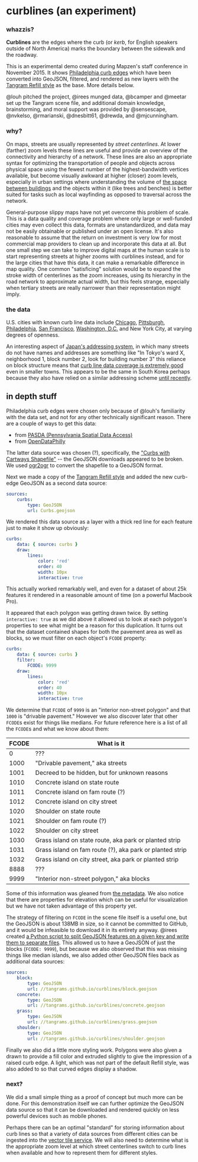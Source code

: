 # curblines (an experiment)

### whazzis?

**Curblines** are the edges where the curb (or _kerb_, for English speakers outside of North America) marks the boundary between the sidewalk and the roadway.

This is an experimental demo created during Mapzen's staff conference in November 2015. It shows [Philadelphia curb edges](https://www.opendataphilly.org/dataset/curb-edges) which have been converted into GeoJSON, filtered, and rendered as new layers with the [Tangram Refill style](https://github.com/tangrams/refill-style/) as the base. More details below.

@louh pitched the project, @irees munged data, @bcamper and @meetar set up the Tangram scene file, and additional domain knowledge, brainstorming, and moral support was provided by @sensescape, @nvkelso, @rmarianski, @dnesbitt61, @drewda, and @mjcunningham.


### why?

On maps, streets are usually represented by _street centerlines_. At lower (farther) zoom levels these lines are useful and provide an overview of the connectivity and hierarchy of a network. These lines are also an appropriate syntax for optimizing the transportation of people and objects across physical space using the fewest number of the highest-bandwidth vertices available, but become visually awkward at higher (closer) zoom levels, especially in urban settings where understanding the volume of [the space between buildings](https://medium.com/@saikofish/the-space-between) and the objects within it (like trees and benches) is better suited for tasks such as local wayfinding as opposed to traversal across the network.

General-purpose slippy maps have not yet overcome this problem of scale. This is a data quality and coverage problem where only large or well-funded cities may even collect this data, formats are unstandardized, and data may not be easily obtainable or published under an open license. It's also reasonable to assume that the return on investment is very low for most commercial map providers to clean up and incorporate this data at all. But one small step we can take to improve digital maps at the human scale is to start representing streets at higher zooms with curblines instead, and for the large cities that have this data, it can make a remarkable difference in map quality. One common "satisficing" solution would be to expand the stroke width of centerlines as the zoom increases, using its hierarchy in the road network to approximate actual width, but this feels strange, especially when tertiary streets are really narrower than their representation might imply.

### the data

U.S. cities with known curb line data include [Chicago](https://data.cityofchicago.org/Transportation/Boundaries-Curb-Lines/5gv8-ktcg), [Pittsburgh](http://pittsburghpa.gov/dcp/gis/gis-data-new), [Philadelphia](http://www.pasda.psu.edu/uci/MetadataDisplay.aspx?entry=PASDA&file=PhiladelphiaCurbEdges201201.xml&dataset=169), [San Francisco](https://data.sfgov.org/Geographic-Locations-and-Boundaries/City-curbs-and-islands-Zipped-Shapefile-Format-/nvxg-zay4?), [Washington, D.C.](http://opendata.dc.gov/datasets/e8299c86b4014f109fedd7e95ae20d52_61) and New York City, at varying degrees of openness.

An interesting aspect of [Japan's addressing system](https://en.wikipedia.org/wiki/Japanese_addressing_system), in which many streets do not have names and addresses are something like "In Tokyo's ward X, neighborhood 1, block number 2, look for building number 3" this reliance on block structure means that [curb line data coverage is extremely good](https://www.google.com/maps/place/Tokyo,+Japan/@35.6767626,139.7782514,18.21z/data=!4m2!3m1!1s0x605d1b87f02e57e7:0x2e01618b22571b89) even in smaller towns. This appears to be the same in South Korea perhaps because they also have relied on a similar addressing scheme [until recently](https://en.wikipedia.org/wiki/Addresses_in_South_Korea).

## in depth stuff

Philadelphia curb edges were chosen only because of @louh's familiarity with the data set, and not for any other technically significant reason. There are a couple of ways to get this data:

- from [PASDA (Pennsylvania Spatial Data Access)](http://www.pasda.psu.edu/uci/MetadataDisplay.aspx?entry=PASDA&file=PhiladelphiaCurbEdges201201.xml&dataset=169)
- from [OpenDataPhilly](https://www.opendataphilly.org/dataset/curb-edges)

The latter data source was chosen (?), specifically, the ["Curbs with Cartways Shapefile"](https://www.opendataphilly.org/dataset/curb-edges/resource/bbe7baf4-a116-469d-86cd-d124838023fb?inner_span=True) -- the GeoJSON downloads appeared to be broken. We used [ogr2ogr](http://www.gdal.org/ogr2ogr.html) to convert the shapefile to a GeoJSON format.

Next we made a copy of the [Tangram Refill style](https://github.com/tangrams/refill-style/) and added the new curb-edge GeoJSON as a second data source:

```yaml
sources:
    curbs:
        type: GeoJSON
        url: Curbs.geojson
```

We rendered this data source as a layer with a thick red line for each feature just to make it show up obviously:

```yaml
curbs:
    data: { source: curbs }
    draw:
        lines:
            color: 'red'
            order: 40
            width: 10px
            interactive: true
```

This actually worked remarkably well, and even for a dataset of about 25k features it rendered in a reasonable amount of time (on a powerful Macbook Pro).

It appeared that each polygon was getting drawn twice. By setting `interactive: true` as we did above it allowed us to look at each polygon's properties to see what might be a reason for this duplication. It turns out that the dataset contained shapes for both the pavement area as well as blocks, so we must filter on each object's `FCODE` property:

```yaml
curbs:
    data: { source: curbs }
    filter:
        FCODE: 9999
    draw:
        lines:
            color: 'red'
            order: 40
            width: 10px
            interactive: true
```

We determine that `FCODE` of `9999` is an "interior non-street polygon" and that `1000` is "drivable pavement." However we also discover later that other `FCODE`s exist for things like medians. For future reference here is a list of all the `FCODE`s and what we know about them:

FCODE            | What is it
---------------- | ----------------------------------------------------------
0                | ???
1000             | "Drivable pavement," aka streets
1001             | Decreed to be hidden, but for unknown reasons
1010             | Concrete island on state route
1011             | Concrete island on fam route (?)
1012             | Concrete island on city street
1020             | Shoulder on state route
1021             | Shoulder on fam route (?)
1022             | Shoulder on city street
1030             | Grass island on state route, aka park or planted strip
1031             | Grass island on fam route (?), aka park or planted strip
1032             | Grass island on city street, aka park or planted strip
8888             | ???
9999             | "Interior non-street polygon," aka blocks

Some of this information was gleaned from [the metadata](https://www.opendataphilly.org/dataset/curb-edges/resource/099b7cb5-049b-4f18-abbe-f0a5af792992?inner_span=True). We also notice that there are properties for elevation which can be useful for visualization but we have not taken advantage of this property yet.

The strategy of filtering on `FCODE` in the scene file itself is a useful one, but the GeoJSON is about 138MB in size, so it cannot be committed to GitHub, and it would be infeasible to download it in its entirety anyway. @irees created [a Python script to split GeoJSON features on a given key and write them to separate files](https://gist.github.com/irees/1d23a13aae1d1a5937f2). This allowed us to have a GeoJSON of just the blocks (`FCODE: 9999`), but because we also observed that this was missing things like median islands, we also added other GeoJSON files back as additional data sources:

```yaml
sources:
    block:
        type: GeoJSON
        url: //tangrams.github.io/curblines/block.geojson
    concrete:
        type: GeoJSON
        url: //tangrams.github.io/curblines/concrete.geojson
    grass:
        type: GeoJSON
        url: //tangrams.github.io/curblines/grass.geojson
    shoulder:
        type: GeoJSON
        url: //tangrams.github.io/curblines/shoulder.geojson
```

Finally we also did a little more styling work. Polygons were also given a drawn to provide a fill color and extruded slightly to give the impression of a raised curb edge. A light, which was not part of the default Refill style, was also added to so that curved edges display a shadow.

### next?

We did a small simple thing as a proof of concept but much more can be done. For this demonstration itself we can further optimize the GeoJSON data source so that it can be downloaded and rendered quickly on less powerful devices such as mobile phones.

Perhaps there can be an optimal "standard" for storing information about curb lines so that a variety of data sources from different cities can be ingested into the [vector tile service](https://github.com/mapzen/vector-datasource). We will also need to determine what is the appropriate zoom level at which street centerlines switch to curb lines when available and how to represent them for different styles.

